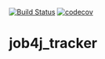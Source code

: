 [![Build Status](https://travis-ci.org/BBergsJ/job4j_tracker.svg?branch=master)](https://travis-ci.org/BBergsJ/job4j_tracker)
[![codecov](https://codecov.io/gh/BBergsJ/job4j_tracker/branch/master/graph/badge.svg)](https://codecov.io/gh/BBergsJ/job4j_tracker)

# job4j_tracker
